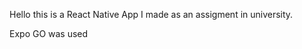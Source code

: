 Hello this is a React Native App I made as an assigment in university.

Expo GO was used

<!--
**FOR EACH PROJECT MAKE SURE TO PUT STUFF IN THE README.TXT, STUFF LIKE:** 
  - *Goal/Purpurse of project*
  - *Features/What it does*
  - *What I learned*
  - *What id do better next time (Using local storage to store certain mechanics)* 
-->
